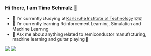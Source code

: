 ### Hi there, I am Timo Schmalz 👋

- 🔭 I’m currently studying at [Karlsruhe Institute of Technology](https://www.kit.edu) 🇩🇪
- 🌱 I’m currently learning Reinforcement Learning, Simulation and Machine Learning
- 💬 Ask me about anything related to semiconductor manufacturing, machine learning and guitar playing 🎸

<a href="https://github.com/timoSchma">
  <img align="left" src="https://github-readme-stats.vercel.app/api/top-langs/?username=timoSchma&layout=compact&count_private=true&hide_border=true&langs_count=10&hide=jupyter%20notebook,tex,css"/> 
</a>
<a href="https://github.com/ingambe">
  <img align="left" src="https://github-readme-stats.vercel.app/api?username=timoSchma&show_icons=true&count_private=true&theme=default&hide_border=true&hide=issues,contribs&include_all_commits=true"/> 
</a>


<!--
**timoSchma/timoSchma** is a ✨ _special_ ✨ repository because its `README.md` (this file) appears on your GitHub profile.

Here are some ideas to get you started:

- 🔭 I’m currently working on ...
- 🌱 I’m currently learning ...
- 👯 I’m looking to collaborate on ...
- 🤔 I’m looking for help with ...
- 💬 Ask me about ...
- 📫 How to reach me: ...
- 😄 Pronouns: ...
- ⚡ Fun fact: ...
-->

